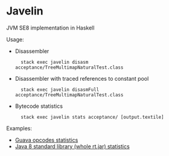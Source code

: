 Javelin
=======
JVM SE8 implementation in Haskell

Usage:
* Disassembler

        stack exec javelin disasm acceptance/TreeMultimapNaturalTest.class

* Disassembler with traced references to constant pool

        stack exec javelin disasmFull acceptance/TreeMultimapNaturalTest.class

* Bytecode statistics

        stack exec javelin stats acceptance/ [output.textile]
 Examples:
 * [Guava opcodes statistics](https://gist.github.com/antonlogvinenko/a9d8f813b4ceb4eebf1ebec598882f2a)
 * [Java 8 standard library (whole rt.jar) statistics](https://gist.github.com/antonlogvinenko/e5461abdd1431c231a6a8e7734c04a05)